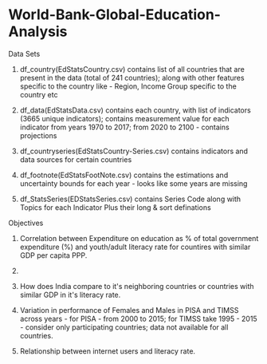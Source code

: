 # World-Bank-Global-Education-Analysis

 Data Sets
 
 1. df_country(EdStatsCountry.csv)
contains list of all countries that are present in the data (total of 241 countries); along with other features specific to the country like - Region, Income Group specific to the country etc

2. df_data(EdStatsData.csv)
contains each country, with list of indicators (3665 unique indicators); contains measurement value for each indicator from years 1970 to 2017; from 2020 to 2100 - contains projections

3. df_countryseries(EdStatsCountry-Series.csv)
contains indicators and data sources for certain countries

4. df_footnote(EdStatsFootNote.csv)
contains the estimations and uncertainty bounds for each year - looks like some years are missing

5. df_StatsSeries(EDStatsSeries.csv)
contains Series Code along with Topics for each Indicator Plus their long & sort definations

Objectives

1. Correlation between Expenditure on education as % of total government expenditure (%) and youth/adult literacy rate for countires with similar GDP per capita PPP.
2. 

2. How does India compare to it's neighboring countries or countries with similar GDP in it's literacy rate.


3. Variation in performance of Females and Males in PISA and TIMSS across years - for PISA - from 2000 to 2015; for TIMSS take 1995 - 2015 - consider only participating countries; data not available for all countries.

4. Relationship between internet users and literacy rate.

